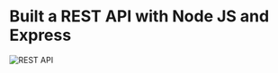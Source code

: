 # Built a REST API with Node JS and Express

![REST API](https://i.ibb.co/7GWCCbp/Screenshot-2020-07-12-at-08-30-32.png)

